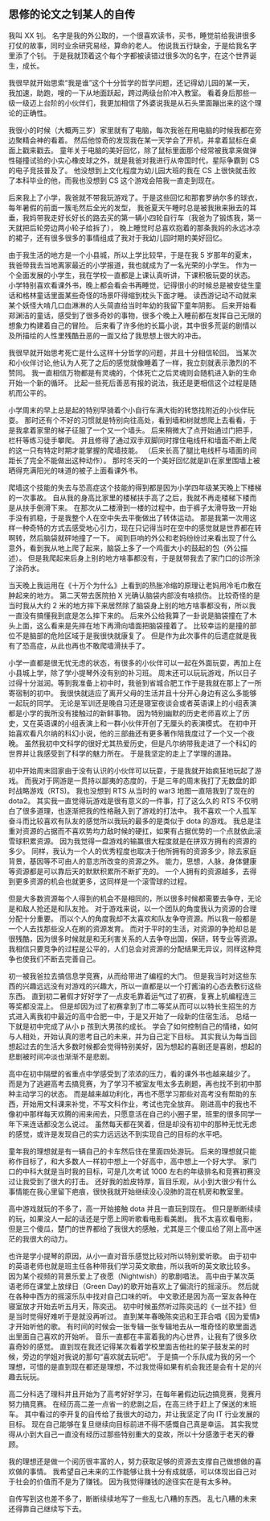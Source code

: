 ## 思修的论文之钊某人的自传

我叫 XX 钊。
名字是我的外公取的，一个很喜欢读书，买书，睡觉前给我讲很多打仗的故事，同时业余研究易经，算命的老人。
他说我五行缺金，于是给我名字里添了个钊。
于是我就顶着这个每个字都被读错过很多次的名字，在这个世界诞生，成长。

我很早就开始思索“我是谁”这个十分哲学的哲学问题，还记得幼儿园的某一天，
我加速，助跑，嗖的一下从地面跃起，跨过两级台阶冲入教室。
看着身后那些一级一级迈上台阶的小伙伴们，我更加相信了外婆说我是从石头里面蹦出来的这个理论的正确性。

我很小的时候（大概两三岁）家里就有了电脑，每次我爸在用电脑的时候我都在旁边聚精会神的看着。
然后他惊奇的发现我在某一天学会了开机，并拿着鼠标在桌面上戳来戳去。
童年关于电脑的美好回忆，除了鼠标里面那个经常被我拿来做弹性碰撞试验的小实心橡皮球之外，就是我爸对我进行从帝国时代，星际争霸到 CS 的电子竞技普及了。
他没想到上文化程度为幼儿园大班的我在 CS 上很快就击败了本科毕业的他，而我也没想到 CS 这个游戏会陪我一直走到现在。

后来我上了小学，我爸就不带我玩游戏了。于是这些回忆和那套罗纳尔多的球衣，每年暑假的前面一簇毛然后全光的发型，
我爸夏天午睡时总是被我揪来揪去的耳垂，我妈带我走好长好长的路去买的第一辆小四轮自行车（我爸为了锻炼我，第一天就把后轮旁边两小轮子给拆了），
晚上睡觉时总喜欢抱着的那条我妈的永远冰凉的裙子，还有很多很多的事情组成了我对于我幼儿园时期的美好回忆。

由于我生活的地方是一个小县城，所以上学比较早，于是在我 5 岁那年的夏末，
我爸带我去当地离家最近的小学报道，我也就成为了一名光荣的小学生。
作为一个全面发展的小学生，我在学校一直都是上课认真听讲，下课积极玩耍的状态。
小学特别喜欢看课外书，晚上都会看会书再睡觉，记得很小的时候总是被安徒生童话和格林童话里面某些奇怪的场景吓得缩到枕头下面才睡。
读西游记动不动就来某个妖怪大啃几口血淋淋的人头简直给当时年幼的我留下童年阴影。
后来开始看郑渊洁的童话，感受到了很多奇妙的事物，很多个晚上入睡前都在发挥自己无限的想象力构建着自己的冒险。
后来看了许多他的长篇小说，其中很多荒诞的剧情以及所描绘的人性里残酷丑恶的一面又给了我思想上很大的冲击。

我很早就开始思考死亡是什么这样十分哲学的问题，并且十分相信轮回。
当某次和小伙伴讨论,他认为人死了之后的感觉就像睡着了一样，我立刻就表示激烈的不赞同。
我一直相信万物都是有灵魂的，个体死亡之后灵魂则会随机进入新的生命开始一个新的循环。
比起一些死后善恶有报的说法，我还是更相信这个过程是随机而公平的。

小学周末的早上总是起的特别早骑着个小自行车满大街的转悠找附近的小伙伴玩耍。
那时还有个不好的习惯就是特别向往高处，看到墙和树就想爬上去看看，于是我拿着家里的梯子征服了一个又一个墙头。
后来稍微大了点开始通过门把手，栏杆等练习徒手攀爬。
并且修得了通过双手双脚同时撑住电线杆和墙面不断上爬的这一只有特定时期才能掌握的爬墙技能。
（后来长高了腿比电线杆与墙面的间距长了完全不能做出这种动作）。
那时冬天的一个美好回忆就是趴在家里围墙上被晒得充满阳光的味道的被子上面看课外书。

爬墙这个技能的失去与恐高症这个技能的得到都是因为小学四年级某天晚上下楼梯的一次事故。
自从我的身高比家里的楼梯扶手高了之后，我就不再走楼梯下楼而是从扶手倒滑下来。
在那次从二楼滑到一楼的过程中，由于裤子太滑导致一开始手没有抓稳，于是我整个人在空中失去平衡做出了转体运动。
那是我第一次用这样一种奇特的方式去感受地心引力，现在只记得当时在空中的感觉就是世界都在转啊转，然后脑袋就砰地撞了一下。
闻到巨响的外公和老妈纷纷过来看出现了什么意外，看到我从地上爬了起来，脑袋上多了一个鸡蛋大小的鼓起的包（外公描述）。
但是我爬起来后身上别的地方啥事都没有，于是就带我去了家门口的诊所涂了涂药水。

当天晚上我运用在《十万个为什么》上看到的热胀冷缩的原理让老妈用冷毛巾敷在肿起来的地方。
第二天带去医院拍 X 光确认脑袋内部没有啥损伤。
比较奇怪的是当时我从大约 2 米的地方摔下来居然除了脑袋身上别的地方啥事都没有，所以我一直没有搞懂我到底是怎么摔下来的。
后来外公给我算了一卦说是脑袋撞在了木头上面，这么看来是先摔在地下再滑向墙面把脑袋撞着了。
比较幸运的是撞的部位不是脑部的危险区域于是我很快就康复了。
但是作为此次事件的后遗症就是我有了恐高症，从此也再也不敢爬墙滑扶手了。

小学一直都是很无忧无虑的状态，有很多的小伙伴可以一起在外面玩耍，再加上在小县城上学，除了学小提琴外没有别的补习班。
周末还可以玩玩游戏，所以日子过得十分滋润。等到我准备上初中时，我爸到省城合肥工作于是我就在那上了一所寄宿制的初中。
我很快就适应了离开父母的生活并且十分开心身边有这么多能够一起玩的同学。
无论是军训还是晚自习还是寝室夜谈会或者英语课上的小组表演都是小学的我所没有接触过的新鲜事物。
因为特别幽默的历史老师喜欢上了历史，又在英语课的小组表演上和一群小伙伴开创了无厘头的表演模式。
在初中开始喜欢看凡尔纳的科幻小说，他的三部曲还有更多著作陪我度过了一个又一个夜晚。
虽然我初中文科学的很好尤其热爱历史，但是凡尔纳带我走进了一个科幻的世界并让我感受到了科学的魅力所在。
于是我坚定的走上了学理的道路。

初中开始周末回家由于没有认识的小伙伴可以玩耍，于是我就开始疯狂地玩起了游戏。
而我对于网游是一贯持以鄙夷的态度的，于是三年的周末我打了无数盘的即时战略游戏（RTS)。
我也没想到 RTS 从当时的 war3 地图一直陪我到了现在的 dota2。
其实我一直觉得玩游戏是很有意义的一件事，打了这么久的 RTS 不仅明白了很多道理，也逐渐把我的性格融入到了游戏的打法中。
我不喜欢一个人孤军奋斗而比较喜欢有队友的感觉所以我玩的最多的是类似于 dota 的游戏。
我总是注重对资源的占据而不喜欢势均力敌时候的硬扛，如果有占据优势的一个点就依此滚雪球积累资源。
因为我觉得一盘游戏的输赢很大程度就是在拼双方拥有的资源的多少。
同样，我认为一个人的优秀程度也取决于他所拥有的资源多少，除去家庭背景，基因等不可由人的意志所改变的资源之外。
能力，思想，人脉，身体健康等资源都是可以靠后天的默默积累所不断扩充的。
一个人拥有的资源越多，去得到更多资源的机会也就更多，这同样是一个滚雪球的过程。

但是大多数资源每个人得到的机会不是相同的，所以很多时候都需要去争夺，无论是和敌人抢还是和队友抢。
对于游戏来说，以一个团队的角度我认为资源的合理分配十分重要。
而以个人的角度我却不太喜欢和队友争夺资源。所以我一般都是一个人去找那些没人在刷的资源发育。
而对于平时的生活，对资源的争抢却总是很残酷，因为很多时候就是和无利害关系的人去争夺出国，保研，转专业等资源。
我相信只要竞争的过程是公平的，人们总会对资源的分配结果无异议，同样这种竞争也使我们不断去完善自己。

初一被我爸拉去搞信息学竞赛，从而给带进了编程的大门。
但是我当时对这些东西的兴趣远远没有对游戏的兴趣大，所以一直都是以一个打酱油的心态去敷衍这些东西。
直到初二暑假才好好学了一点皮毛靠着运气过了初赛，复赛上机编程连三等奖都没混上。
但是却因为过了初赛拿到了市二等奖从而可以以特长生招生的方式进入离我初中最近的高中合肥一中，于是又开始了一段新的住宿生活。
总结一下就是初中完成了从小 p 孩到大男孩的成长。
学会了如何控制自己的情绪，如何与人相处，开始认真的思考自己的未来，并为自己定下目标。
其实我认为每当回想起过去的生活大多数时候都会觉得特别美好，因为想起的喜剧还是喜剧，想起的悲剧被时间冲淡也渐渐不是悲剧。

高中在初中隔壁的省重点中学感受到了浓浓的压力，看的课外书也越来越少了。
而是为了逃避高考去搞竞赛，为了学习不被室友甩太多去刷题，再也找不到初中那种主动学习的状态。
而是越来越功利化，再也不愿学习那些对高考没有帮助的东西，开始用文科课来补觉，不写文科作业，考试也完全放弃。
刚进高中的我也不像初中那样每天欢腾的闹来闹去，只愿意活在自己的小圈子里，班里的很多同学一年下来连话都没怎么说过。
虽然每天都在笑着，但是却没有初中的那种无忧无虑的感觉，或许是发现自己的实力远远达不到实现自己的目标的水平吧。

童年我的理想就是有一辆自己的卡车然后住在里面四处游玩。
后来的理想就只能称作目标了，和大多数人一样初中想上一个好高中，高中想上一个好大学。
家门口的中科大就是当时我的目标，可是几次考试 1000 左右的年级排名和竞赛初赛没过让我受到了很大的打击。
还好我的脸皮特厚，盲目乐观，从小到大很少有什么事情能在我心里留下疤痕，很快我就开始继续没心没肺的混在机房和教室里。

高中游戏就玩的不多了，高一开始接触 dota 并且一直玩到现在。
但只是断断续续的玩，如果没人一起的话还是宁愿上网听歌看电影看美剧。
我不太喜欢看电影，但是三个傻瓜，楚门的世界都给了我很大的感触，尤其是三个傻瓜给了刚上高中迷茫的我很大的动力。

也许是学小提琴的原因，从小一直对音乐感觉比较对所以特别爱听歌。
由于初中的英语老师也就是班主任各种带我们学习英文歌曲，所以我听的英文歌比较多。
因为某个视频的背景乐爱上了夜愿（Nightwish）的歌剧唱法。
高中由于某次英语老师在课堂上放绿日（Green Day)的歌开始喜欢上了偏流行的摇滚乐。
然后就在各种中西方的摇滚乐队中找对自己口味的听。
中文歌还是因为高一室友各种在寝室放才开始去听五月天，陈奕迅。
初中时候虽然听过陈奕迅的《一丝不挂》但是当时觉得好难听于是就没再听过。
直到某年春晚陈奕迅和王菲合唱《因为爱情》才开始听他的歌。
有时间的时候会一张专辑一张专辑地去从一堆奇怪的歌里面选出里面自己喜欢的开始听。
音乐一直都在丰富着我的内心世界，让我有了很多欣喜奇妙的感觉。
直到现在我还记得某次看着学校里面吉他社的架子鼓发呆的时候，旁边的学姐对我说的那句“喜欢就去玩吧”。
于是搞一个乐队成为我的另一个理想，可惜的是直到现在都还是理想，不过我觉得如果有机会我还是会有十足的兴趣去玩玩。

高二分科选了理科并且开始为了高考好好学习，在每年暑假边玩边搞竞赛，竞赛月努力搞竞赛。
在经历高二差一点省一的悲剧之后，在高三终于赶上了保送的末班车。
其中看过的李开复的自传给了我很大的动力，并让我坚定了向 IT 行业发展的目标。
现在自己能够在复旦继续向目标前进不得不感慨自己真是幸运。
其实我觉得从小到大自己一直没有经历过那些特别重大的变故，所以十分感激于老天的眷顾。

我的理想还是做一个阅历很丰富的人，努力获取足够的资源去支撑自己做想做的喜欢做的事情。
我希望自己未来的工作能够让我十分有成就感，可以体现出自己对于社会的价值而不是为了赚钱。
因为我觉得赚钱的途径实在是有太多种。

自传写到这也差不多了，断断续续地写了一些乱七八糟的东西。
乱七八糟的未来还得靠自己继续写下去。

